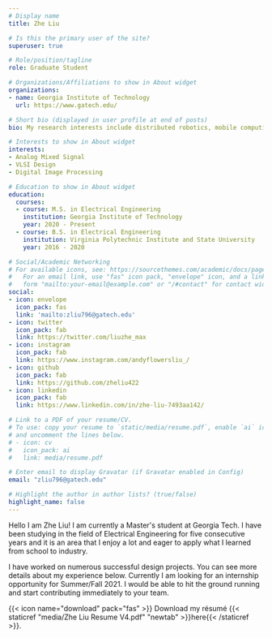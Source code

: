 ```yaml
---
# Display name
title: Zhe Liu

# Is this the primary user of the site?
superuser: true

# Role/position/tagline
role: Graduate Student

# Organizations/Affiliations to show in About widget
organizations:
- name: Georgia Institute of Technology
  url: https://www.gatech.edu/

# Short bio (displayed in user profile at end of posts)
bio: My research interests include distributed robotics, mobile computing and programmable matter.

# Interests to show in About widget
interests:
- Analog Mixed Signal
- VLSI Design
- Digital Image Processing

# Education to show in About widget
education:
  courses:
  - course: M.S. in Electrical Engineering
    institution: Georgia Institute of Technology
    year: 2020 - Present
  - course: B.S. in Electrical Engineering
    institution: Virginia Polytechnic Institute and State University
    year: 2016 - 2020

# Social/Academic Networking
# For available icons, see: https://sourcethemes.com/academic/docs/page-builder/#icons
#   For an email link, use "fas" icon pack, "envelope" icon, and a link in the
#   form "mailto:your-email@example.com" or "/#contact" for contact widget.
social:
- icon: envelope
  icon_pack: fas
  link: 'mailto:zliu796@gatech.edu'
- icon: twitter
  icon_pack: fab
  link: https://twitter.com/liuzhe_max
- icon: instagram
  icon_pack: fab
  link: https://www.instagram.com/andyflowersliu_/
- icon: github
  icon_pack: fab
  link: https://github.com/zheliu422
- icon: linkedin
  icon_pack: fab
  link: https://www.linkedin.com/in/zhe-liu-7493aa142/

# Link to a PDF of your resume/CV.
# To use: copy your resume to `static/media/resume.pdf`, enable `ai` icons in `params.toml`, 
# and uncomment the lines below.
# - icon: cv
#   icon_pack: ai
#   link: media/resume.pdf

# Enter email to display Gravatar (if Gravatar enabled in Config)
email: "zliu796@gatech.edu"

# Highlight the author in author lists? (true/false)
highlight_name: false
---
```


Hello I am Zhe Liu! I am currently a Master's student at Georgia Tech. I have been studying in the field of Electrical Engineering for five consecutive years and it is an area that I enjoy a lot and eager to apply what I learned from school to industry. 

I have worked on numerous successful design projects. You can see more details about my experience below. Currently I am looking for an internship opportunity for Summer/Fall 2021. I would be able to hit the ground running and start contributing immediately to your team.

{{< icon name="download" pack="fas" >}} Download my résumé {{< staticref "media/Zhe Liu Resume V4.pdf" "newtab" >}}here{{< /staticref >}}.
